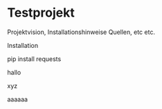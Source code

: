# Testprojekt

Projektvision, Installationshinweise
Quellen, etc etc.

Installation

pip install requests


hallo

xyz

aaaaaa
